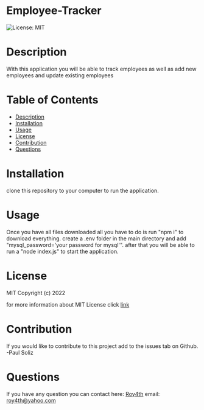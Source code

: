 # Employee-Tracker
  ![License: MIT](https://img.shields.io/badge/License-MIT-yellow.svg)
  # Description
  With this application you will be able to track employees as well as add new employees and update existing employees
  # Table of Contents
  * [Description](#discription)
  * [Installation](#installation)
  * [Usage](#usage)
  * [License](#license)
  * [Contribution](#contribution)
  * [Questions](#questions)
  
  # Installation
  clone this repository to your computer to run the application.
  # Usage
  Once you have all files downloaded all you have to do is run "npm i" to download everything. create a .env folder in the main directory and add "mysql_password='your password for mysql'". after that you will be able to run a "node index.js" to start the application.
  # License
  MIT
Copyright (c) 2022
      
for more information about MIT License click [link](https://opensource.org/licenses/MIT)
  # Contribution
  If you would like to contribute to this project add to the issues tab on Github.
  -Paul Soliz
  # Questions
  If you have any question you can contact here: 
  [Roy4th](github.com/Roy4th)
email: roy4th@yahoo.com
